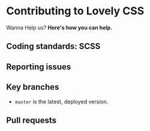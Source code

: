 # Contributing to Lovely CSS

Wanna Help us? **Here's how you can help.**


## Coding standards: SCSS

## Reporting issues

## Key branches

- `master` is the latest, deployed version.

## Pull requests